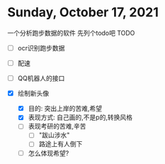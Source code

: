 # Sunday, October 17, 2021

一个分析跑步数据的软件
先列个todo吧
TODO

* [ ] ocr识别跑步数据
* [ ] 配速
* [ ] QQ机器人的接口

* [x] 绘制新头像
  * [x] 目的: 突出上岸的苦难,希望
  * [x] 表现方式: 自己画的,不是p的,转换风格
  * [ ] 表现考研的苦难,辛苦
    * [ ] "跋山涉水"
    * [ ] 路途上有人倒下
  * [ ] 怎么体现希望?